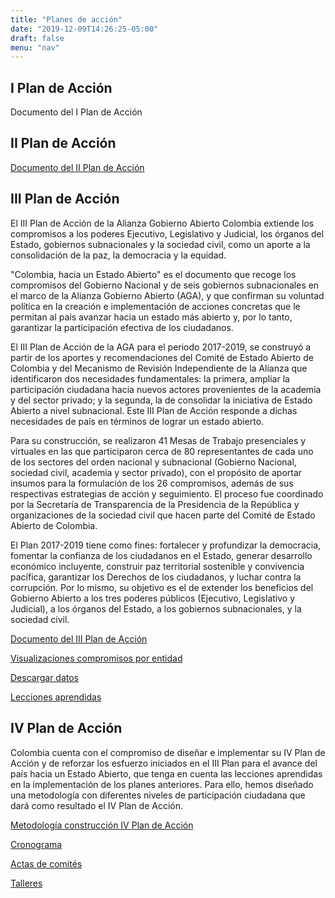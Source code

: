 ```yaml
---
title: "Planes de acción"
date: "2019-12-09T14:26:25-05:00"
draft: false
menu: "nav"
---
```


## **I Plan de Acción**

Documento del I Plan de Acción

## **II Plan de Acción**

[Documento del II Plan de Acción](http://agacolombia.org/ii-plan-accion)

## **III Plan de Acción**

El III Plan de Acción de la Alianza Gobierno Abierto Colombia extiende los compromisos a los poderes Ejecutivo, Legislativo y Judicial, los órganos del Estado, gobiernos subnacionales y la sociedad civil, como un aporte a la consolidación de la paz, la democracia y la equidad.

"Colombia, hacia un Estado Abierto" es el documento que recoge los compromisos del Gobierno Nacional y de seis gobiernos subnacionales en el marco de la Alianza Gobierno Abierto (AGA), y que confirman su voluntad política en la creación e implementación de acciones concretas que le permitan al país avanzar hacia un estado más abierto y, por lo tanto, garantizar la participación efectiva de los ciudadanos.

El III Plan de Acción de la AGA para el periodo 2017-2019, se construyó a partir de los aportes y recomendaciones del Comité de Estado Abierto de Colombia y del Mecanismo de Revisión Independiente de la Alianza que identificaron dos necesidades fundamentales: la primera, ampliar la participación ciudadana hacia nuevos actores provenientes de la academia y del sector privado; y la segunda, la de consolidar la iniciativa de Estado Abierto a nivel subnacional. Este III Plan de Acción responde a dichas necesidades de país en términos de lograr un estado abierto.

Para su construcción, se realizaron 41 Mesas de Trabajo presenciales y virtuales en las que participaron cerca de 80 representantes de cada uno de los sectores del orden nacional y subnacional (Gobierno Nacional, sociedad civil, academia y sector privado), con el propósito de aportar insumos para la formulación de los 26 compromisos, además de sus respectivas estrategias de acción y seguimiento. El proceso fue coordinado por la Secretaría de Transparencia de la Presidencia de la República y organizaciones de la sociedad civil que hacen parte del Comité de Estado Abierto de Colombia. 

El Plan 2017-2019 tiene como fines: fortalecer y profundizar la democracia, fomentar la confianza de los ciudadanos en el Estado, generar desarrollo económico incluyente, construir paz territorial sostenible y convivencia pacífica, garantizar los Derechos de los ciudadanos, y luchar contra la corrupción. Por lo mismo, su objetivo es el de extender los beneficios del Gobierno Abierto a los tres poderes públicos (Ejecutivo, Legislativo y Judicial), a los órganos del Estado, a los gobiernos subnacionales, y la sociedad civil.

[Documento del III Plan de Acción](https://somosmas.org/aga/docs/III-Plan-Colombia_GobAb.pdf)

[Visualizaciones compromisos por entidad](https://datasketch.github.io/aga-indicators/)

[Descargar datos](https://docs.google.com/spreadsheets/d/1l7gFSe1nEO_t9n5V9ybbCWGuDUgpVroWg_aYTbA0rL8/edit#gid=0)

[Lecciones aprendidas](https://docs.google.com/presentation/d/171Rif-dDnh4OMe5fPtoa_rxZjsB9-eWHtCgQD2Poa60/edit#slide=id.p1)

## **IV Plan de Acción**

Colombia cuenta con el compromiso de diseñar e implementar su IV Plan de Acción y de reforzar los esfuerzo iniciados en el III Plan para el avance del país hacia un Estado Abierto, que tenga en cuenta las lecciones aprendidas en la implementación de los planes anteriores.  Para ello, hemos diseñado una metodología con diferentes niveles de participación ciudadana que dará como resultado el IV Plan de Acción.

[Metodología construcción IV Plan de Acción](https://drive.google.com/drive/folders/1g4DmqJSmwfQbJb2ARVddFKfN_ITYHVM9)

[Cronograma](https://drive.google.com/drive/folders/1lugZL1n-fCcHrtFHwFv-dnHfhxzroMl0)

[Actas de comités](#)

[Talleres](#)